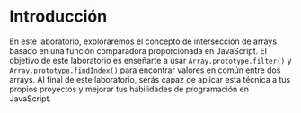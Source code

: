 # Introducción

En este laboratorio, exploraremos el concepto de intersección de arrays basado en una función comparadora proporcionada en JavaScript. El objetivo de este laboratorio es enseñarte a usar `Array.prototype.filter()` y `Array.prototype.findIndex()` para encontrar valores en común entre dos arrays. Al final de este laboratorio, serás capaz de aplicar esta técnica a tus propios proyectos y mejorar tus habilidades de programación en JavaScript.
